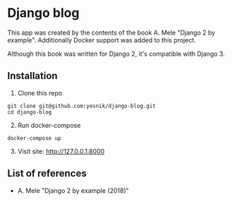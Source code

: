 # Django blog

This app was created by the contents of the book A. Mele "Django 2 by example".
Additionally Docker support was added to this project.

Although this book was written for Django 2, it's compatible with Django 3.

## Installation

1. Clone this repo
```
git clone git@github.com:yesnik/django-blog.git
cd django-blog
```
2. Run docker-compose
```
docker-compose up
```
3. Visit site: http://127.0.0.1:8000

## List of references

- A. Mele "Django 2 by example (2018)"

